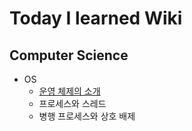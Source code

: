 # Today I learned Wiki

## Computer Science
+ OS
    + [운영 체제의 소개](./OS/%EC%9A%B4%EC%98%81%20%EC%B2%B4%EC%A0%9C%EC%9D%98%20%EC%86%8C%EA%B0%9C.md)
    + 프로세스와 스레드
    + 병행 프로세스와 상호 배제